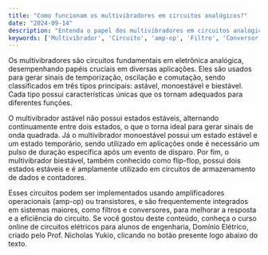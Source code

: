 ```yaml
---
title: "Como funcionam os multivibradores em circuitos analógicos?"
date: "2024-09-14"
description: "Entenda o papel dos multivibradores em circuitos analógicos e sua importância em aplicações práticas."
keywords: ['Multivibrador', 'Circuito', 'amp-op', 'Filtro', 'Conversor', 'Resposta', 'ativo']
---
```


Os multivibradores são circuitos fundamentais em eletrônica analógica, desempenhando papéis cruciais em diversas aplicações. Eles são usados para gerar sinais de temporização, oscilação e comutação, sendo classificados em três tipos principais: astável, monoestável e biestável. Cada tipo possui características únicas que os tornam adequados para diferentes funções.

O multivibrador astável não possui estados estáveis, alternando continuamente entre dois estados, o que o torna ideal para gerar sinais de onda quadrada. Já o multivibrador monoestável possui um estado estável e um estado temporário, sendo utilizado em aplicações onde é necessário um pulso de duração específica após um evento de disparo. Por fim, o multivibrador biestável, também conhecido como flip-flop, possui dois estados estáveis e é amplamente utilizado em circuitos de armazenamento de dados e contadores.

Esses circuitos podem ser implementados usando amplificadores operacionais (amp-op) ou transistores, e são frequentemente integrados em sistemas maiores, como filtros e conversores, para melhorar a resposta e a eficiência do circuito. Se você gostou deste conteúdo, conheça o curso online de circuitos elétricos para alunos de engenharia, Domínio Elétrico, criado pelo Prof. Nicholas Yukio, clicando no botão presente logo abaixo do texto.